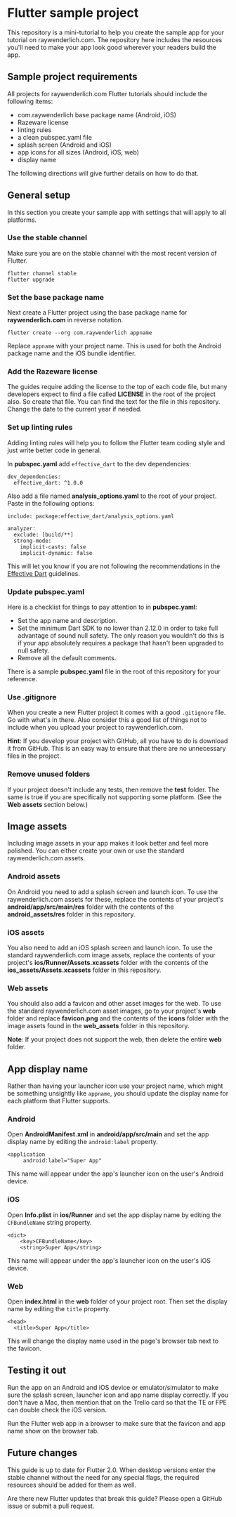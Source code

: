 # Flutter sample project

This repository is a mini-tutorial to help you create the sample app for your tutorial on raywenderlich.com. The repository here includes the resources you'll need to make your app look good wherever your readers build the app.

## Sample project requirements

All projects for raywenderlich.com Flutter tutorials should include the following items:

- com.raywenderlich base package name (Android, iOS)
- Razeware license
- linting rules
- a clean pubspec.yaml file
- splash screen (Android and iOS)
- app icons for all sizes (Android, iOS, web)
- display name

The following directions will give further details on how to do that.

## General setup

In this section you create your sample app with settings that will apply to all platforms.

### Use the stable channel

Make sure you are on the stable channel with the most recent version of Flutter.

```
flutter channel stable
flutter upgrade
```

### Set the base package name

Next create a Flutter project using the base package name for **raywenderlich.com** in reverse notation. 

```
flutter create --org com.raywenderlich appname
```

Replace `appname` with your project name. This is used for both the Android package name and the iOS bundle identifier.

### Add the Razeware license

The guides require adding the license to the top of each code file, but many developers expect to find a file called **LICENSE** in the root of the project also. So create that file. You can find the text for the file in this repository. Change the date to the current year if needed.

### Set up linting rules

Adding linting rules will help you to follow the Flutter team coding style and just write better code in general.

In **pubspec.yaml** add `effective_dart` to the dev dependencies:

```
dev_dependencies:
  effective_dart: ^1.0.0
```

Also add a file named **analysis_options.yaml** to the root of your project. Paste in the following options:

```
include: package:effective_dart/analysis_options.yaml

analyzer:
  exclude: [build/**]
  strong-mode:
    implicit-casts: false
    implicit-dynamic: false
```

This will let you know if you are not following the recommendations in the [Effective Dart](https://dart.dev/guides/language/effective-dart) guidelines.

### Update pubspec.yaml

Here is a checklist for things to pay attention to in **pubspec.yaml**:

- Set the app name and description.
- Set the minimum Dart SDK to no lower than 2.12.0 in order to take full advantage of sound null safety. The only reason you wouldn't do this is if your app absolutely requires a package that hasn't been upgraded to null safety.
- Remove all the default comments.

There is a sample **pubspec.yaml** file in the root of this repository for your reference.

### Use .gitignore

When you create a new Flutter project it comes with a good `.gitignore` file. Go with what's in there. Also consider this a good list of things not to include when you upload your project to raywenderlich.com. 

**Hint**: If you develop your project with GitHub, all you have to do is download it from GitHub. This is an easy way to ensure that there are no unnecessary files in the project.

### Remove unused folders

If your project doesn't include any tests, then remove the **test** folder. The same is true if you are specifically not supporting some platform. (See the **Web assets** section below.)

## Image assets

Including image assets in your app makes it look better and feel more polished. You can either create your own or use the standard raywenderlich.com assets.

### Android assets

On Android you need to add a splash screen and launch icon. To use the raywenderlich.com assets for these, replace the contents of your project's **android/app/src/main/res** folder with the contents of the **android_assets/res** folder in this repository.

### iOS assets

You also need to add an iOS splash screen and launch icon. To use the standard raywenderlich.com image assets, replace the contents of your project's **ios/Runner/Assets.xcassets** folder with the contents of the **ios_assets/Assets.xcassets** folder in this repository.

### Web assets

You should also add a favicon and other asset images for the web. To use the standard raywenderlich.com asset images, go to your project's **web** folder and replace **favicon.png** and the contents of the **icons** folder with the image assets found in the **web_assets** folder in this repository.

**Note**: If your project does not support the web, then delete the entire **web** folder.

## App display name

Rather than having your launcher icon use your project name, which might be something unsightly like `appname`, you should update the display name for each platform that Flutter supports.

### Android

Open **AndroidManifest.xml** in **android/app/src/main** and set the app display name by editing the `android:label` property. 

```
<application
     android:label="Super App"
```

This name will appear under the app's launcher icon on the user's Android device.

### iOS

Open **Info.plist** in **ios/Runner** and set the app display name by editing the `CFBundleName` string property.

```
<dict>
	<key>CFBundleName</key>
	<string>Super App</string>
```

This name will appear under the app's launcher icon on the user's iOS device.

### Web

Open **index.html** in the **web** folder of your project root. Then set the display name by editing the `title` property.

```
<head>
  <title>Super App</title>
```

This will change the display name used in the page's browser tab next to the favicon.

## Testing it out

Run the app on an Android and iOS device or emulator/simulator to make sure the splash screen, launcher icon and app name display correctly. If you don't have a Mac, then mention that on the Trello card so that the TE or FPE can double check the iOS version.

Run the Flutter web app in a browser to make sure that the favicon and app name show on the browser tab.

## Future changes

This guide is up to date for Flutter 2.0. When desktop versions enter the stable channel without the need for any special flags, the required resources should be added for them as well.

Are there new Flutter updates that break this guide? Please open a GitHub issue or submit a pull request.